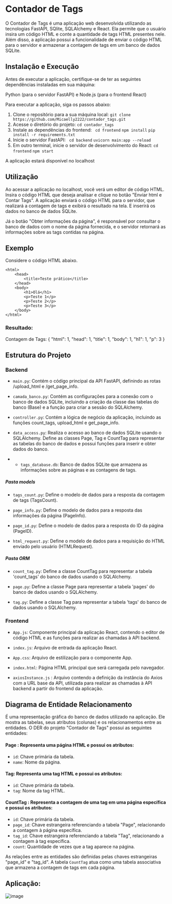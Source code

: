 # Contador de Tags 

O Contador de Tags é uma aplicação web desenvolvida utilizando as tecnologias FastAPI, SQlite, SQLAlchemy e React. Ela permite que o usuário insira um código HTML e conte a quantidade de tags HTML presentes nele. Além disso, a aplicação possui a funcionalidade de enviar o código HTML para o servidor e armazenar a contagem de tags em um banco de dados SQLite.

## Instalação e Execução

Antes de executar a aplicação, certifique-se de ter as seguintes dependências instaladas em sua máquina:

Python (para o servidor FastAPI)
e Node.js (para o frontend React)

Para executar a aplicação, siga os passos abaixo:

1. Clone o repositório para a sua máquina local:
```git clone https://github.com/Micaelly2222/contador_tags.git```
2. Acesse o diretório do projeto:
```cd contador_tags```
3. Instale as dependências do frontend:
``` cd frontend```
```npm install```
```pip install -r requirements.txt```
4. Inicie o servidor FastAPI:
``` cd backend```
```uvicorn main:app --reload```
6. Em outro terminal, inicie o servidor de desenvolvimento do React:
```cd frontend```
```npm start```

A aplicação estará disponível no localhost

## Utilização

Ao acessar a aplicação no localhost, você verá um editor de código HTML. Insira o código HTML que deseja analisar e clique no botão "Enviar html e Contar Tags". A aplicação enviará o código HTML para o servidor, que realizará a contagem de tags e exibirá o resultado na tela. E inserirá os dados no banco de dados SQLite.

Já o botão "Obter informações da página",  é responsável por consultar o banco de dados com o nome da página fornecida, e o servidor retornará as informações sobre as tags contidas na página. 

## Exemplo
Considere o código HTML abaixo.

    <html>
        <head>
            <title>Teste prático</title>
        </head>
        <body>
            <h1>Olá</h1>
            <p>Teste 1</p>
            <p>Teste 2</p>
            <p>Teste 3</p>
        </body>
    </html>  
### Resultado:
Contagem de Tags:
{
    "html": 1,
    "head": 1,
    "title": 1,
    "body": 1,
    "h1": 1,
    "p": 3
}

## Estrutura do Projeto

### Backend

- `main.py`: Contém o código principal da API FastAPI, definindo as rotas /upload_html e /get_page_info.
  
- `camada_banco.py`: Contém as configurações para a conexão com o banco de dados SQLite, incluindo a criação da classe das tabelas do banco (Base) e a função para criar a sessão do SQLAlchemy.
  
- `controller.py`: Contém a lógica de negócio da aplicação, incluindo as funções count_tags, upload_html e get_page_info.

- `data_access.py`: Realiza o acesso ao banco de dados SQLite usando o SQLAlchemy. Define as classes Page, Tag e CountTag para representar as tabelas do banco de dados e possui funções para inserir e obter dados do banco.

- - `tags_database.db`: Banco de dados SQLite que armazena as informações sobre as páginas e as contagens de tags.
  
##### Pasta models

- `tags_count.py`: Define o modelo de dados para a resposta da contagem de tags (TagsCount).

- `page_info.py`: Define o modelo de dados para a resposta das informações da página (PageInfo).

- `page_id.py`: Define o modelo de dados para a resposta do ID da página (PageID).

- `html_request.py`: Define o modelo de dados para a requisição do HTML enviado pelo usuário (HTMLRequest).

##### Pasta ORM

- `count_tag.py`: Define a classe CountTag para representar a tabela 'count_tags' do banco de dados usando o SQLAlchemy.

- `page.py`: Define a classe Page para representar a tabela 'pages' do banco de dados usando o SQLAlchemy.

- `tag.py`: Define a classe Tag para representar a tabela 'tags' do banco de dados usando o SQLAlchemy.

### Frontend

- `App.js`: Componente principal da aplicação React, contendo o editor de código HTML e as funções para realizar as chamadas à API backend.
 
- `index.js`: Arquivo de entrada da aplicação React.

- `App.css`: Arquivo de estilização para o componente App.
 
- `index.html`: Página HTML principal que será carregada pelo navegador.

- `axiosInstance.js` : Arquivo contendo a definição da instância do Axios com a URL base da API, utilizada para realizar as chamadas à API backend a partir do frontend da aplicação.

##  Diagrama de Entidade Relacionamento 
É uma representação gráfica do banco de dados utilizado na aplicação. Ele mostra as tabelas, seus atributos (colunas) e os relacionamentos entre as entidades.
O DER do projeto "Contador de Tags" possui as seguintes entidades:
#### Page : Representa uma página HTML e possui os atributos:
- `id`: Chave primária da tabela.
- `name`: Nome da página.
#### Tag: Representa uma tag HTML e possui os atributos:
- `id`: Chave primária da tabela.
- `tag`: Nome da tag HTML.
#### CountTag : Representa a contagem de uma tag em uma página específica e possui os atributos:
- `id`: Chave primária da tabela.
- `page_id`: Chave estrangeira referenciando a tabela "Page", relacionando a contagem à página específica.
- `tag_id`: Chave estrangeira referenciando a tabela "Tag", relacionando a contagem à tag específica.
- `count`: Quantidade de vezes que a tag aparece na página.

As relações entre as entidades são definidas pelas chaves estrangeiras "page_id" e "tag_id". A tabela `CountTag` atua como uma tabela associativa que armazena a contagem de tags em cada página.

## Aplicação:

![image](https://github.com/Micaelly2222/contador_tags/assets/96353855/a42c8adc-7dae-44ff-ab34-17757c126bfa)


